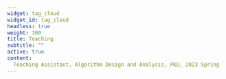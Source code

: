 ```yaml
---
widget: tag_cloud
widget_id: tag_cloud
headless: true
weight: 100
title: Teaching
subtitle: ""
active: true
content:
  Teaching Assistant, Algorithm Design and Analysis, PKU, 2023 Spring﻿
---
```

